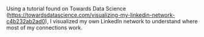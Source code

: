 
Using a tutorial found on Towards Data Science (https://towardsdatascience.com/visualizing-my-linkedin-network-c4b232ab2ad0),
I visualized my own LinkedIn network to understand where most of my connections work. 

